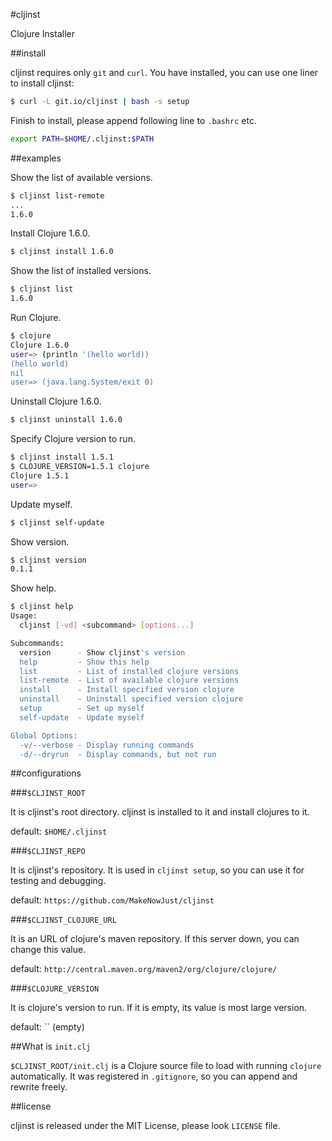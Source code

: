 #cljinst

Clojure Installer

##install

cljinst requires only `git` and `curl`. You have installed, you can use one liner to install cljinst:

```bash
$ curl -L git.io/cljinst | bash -s setup
```

Finish to install, please append following line to `.bashrc` etc.

```bash
export PATH=$HOME/.cljinst:$PATH
```

##examples

Show the list of available versions.

```bash
$ cljinst list-remote
...
1.6.0
```

Install Clojure 1.6.0.

```bash
$ cljinst install 1.6.0
```

Show the list of installed versions.

```bash
$ cljinst list
1.6.0
```

Run Clojure.

```bash
$ clojure
Clojure 1.6.0
user=> (println '(hello world))
(hello world)
nil
user=> (java.lang.System/exit 0)
```

Uninstall Clojure 1.6.0.

```bash
$ cljinst uninstall 1.6.0
```

Specify Clojure version to run.

```bash
$ cljinst install 1.5.1
$ CLOJURE_VERSION=1.5.1 clojure
Clojure 1.5.1
user=>
```

Update myself.

```bash
$ cljinst self-update
```

Show version.

```bash
$ cljinst version
0.1.1
```

Show help.

```bash
$ cljinst help
Usage:
  cljinst [-vd] <subcommand> [options...]

Subcommands:
  version      - Show cljinst's version
  help         - Show this help
  list         - List of installed clojure versions
  list-remote  - List of available clojure versions
  install      - Install specified version clojure
  uninstall    - Uninstall specified version clojure
  setup        - Set up myself
  self-update  - Update myself

Global Options:
  -v/--verbose - Display running commands
  -d/--dryrun  - Display commands, but not run
```

##configurations

###`$CLJINST_ROOT`

It is cljinst's root directory. cljinst is installed to it and install clojures to it.

default: `$HOME/.cljinst`

###`$CLJINST_REPO`

It is cljinst's repository. It is used in `cljinst setup`, so you can use it for testing and debugging.

default: `https://github.com/MakeNowJust/cljinst`

###`$CLJINST_CLOJURE_URL`

It is an URL of clojure's maven repository. If this server down, you can change this value.

default: `http://central.maven.org/maven2/org/clojure/clojure/`

###`$CLOJURE_VERSION`

It is clojure's version to run. If it is empty, its value is most large version.

default: `` (empty)

##What is `init.clj`

`$CLJINST_ROOT/init.clj` is a Clojure source file to load with running `clojure` automatically.
It was registered in `.gitignore`, so you can append and rewrite freely.

##license

cljinst is released under the MIT License, please look `LICENSE` file.
